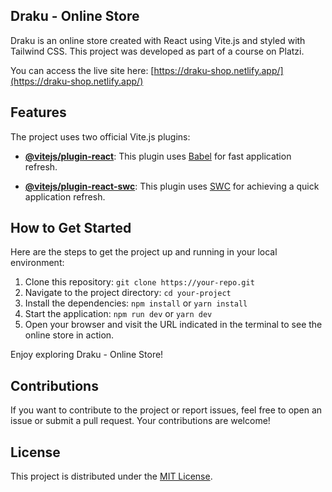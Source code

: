 ## Draku - Online Store

Draku is an online store created with React using Vite.js and styled with Tailwind CSS. This project was developed as part of a course on Platzi.

You can access the live site here: [https://draku-shop.netlify.app/](https://draku-shop.netlify.app/)

## Features

The project uses two official Vite.js plugins:

- **[@vitejs/plugin-react](https://github.com/vitejs/vite-plugin-react/blob/main/packages/plugin-react/README.md)**: This plugin uses [Babel](https://babeljs.io/) for fast application refresh.

- **[@vitejs/plugin-react-swc](https://github.com/vitejs/vite-plugin-react-swc)**: This plugin uses [SWC](https://swc.rs/) for achieving a quick application refresh.

## How to Get Started

Here are the steps to get the project up and running in your local environment:

1. Clone this repository: `git clone https://your-repo.git`
2. Navigate to the project directory: `cd your-project`
3. Install the dependencies: `npm install` or `yarn install`
4. Start the application: `npm run dev` or `yarn dev`
5. Open your browser and visit the URL indicated in the terminal to see the online store in action.

Enjoy exploring Draku - Online Store!

## Contributions

If you want to contribute to the project or report issues, feel free to open an issue or submit a pull request. Your contributions are welcome!

## License

This project is distributed under the [MIT License](LICENSE).
